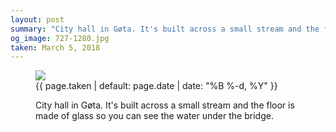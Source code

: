 ```yaml
---
layout: post
summary: "City hall in Gøta. It's built across a small stream and the floor is made of glass so you can see the water under the bridge."
og_image: 727-1280.jpg
taken: March 5, 2018
---
```


<figure class="post" data-src="{{ site.assets_url }}/{{ page.og_image }}" data-sub-html='#caption-{{ page.id | remove_first: "/" }}'>
<img sizes="(min-width: 700px) 50vw, calc(100vw - 2rem)" src="{{ site.assets_url }}/727-640.jpg" srcset="{{ site.assets_url }}/727-320.jpg 320w, {{ site.assets_url }}/727-640.jpg 640w, {{ site.assets_url }}/727-960.jpg 960w, {{ site.assets_url }}/727-1280.jpg 1280w"/>
<figcaption id='caption-{{ page.id | remove_first: "/" }}'>
<time>{{ page.taken | default: page.date | date: "%B %-d, %Y" }}</time>
<p>City hall in Gøta. It's built across a small stream and the floor is made of glass so you can see the water under the bridge.</p>
</figcaption>
</figure>

